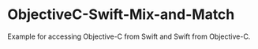 ObjectiveC-Swift-Mix-and-Match
==============================


Example for accessing Objective-C from Swift and Swift from Objective-C.

